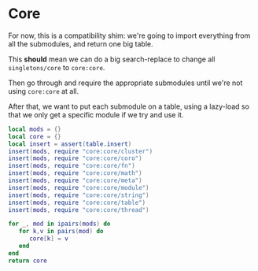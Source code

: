 # Core


For now, this is a compatibility shim: we're going to import everything from
all the submodules, and return one big table.


This **should** mean we can do a big search-replace to change all
``singletons/core`` to ``core:core``.


Then go through and require the appropriate submodules until we're not
using ``core:core`` at all.


After that, we want to put each submodule on a table, using a lazy-load so
that we only get a specific module if we try and use it.

```lua
local mods = {}
local core = {}
local insert = assert(table.insert)
insert(mods, require "core:core/cluster")
insert(mods, require "core:core/coro")
insert(mods, require "core:core/fn")
insert(mods, require "core:core/math")
insert(mods, require "core:core/meta")
insert(mods, require "core:core/module")
insert(mods, require "core:core/string")
insert(mods, require "core:core/table")
insert(mods, require "core:core/thread")

for _, mod in ipairs(mods) do
   for k,v in pairs(mod) do
      core[k] = v
   end
end
return core
```
